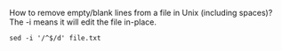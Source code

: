 How to remove empty/blank lines from a file in Unix (including spaces)?  
The -i means it will edit the file in-place.  
```
sed -i '/^$/d' file.txt
```
